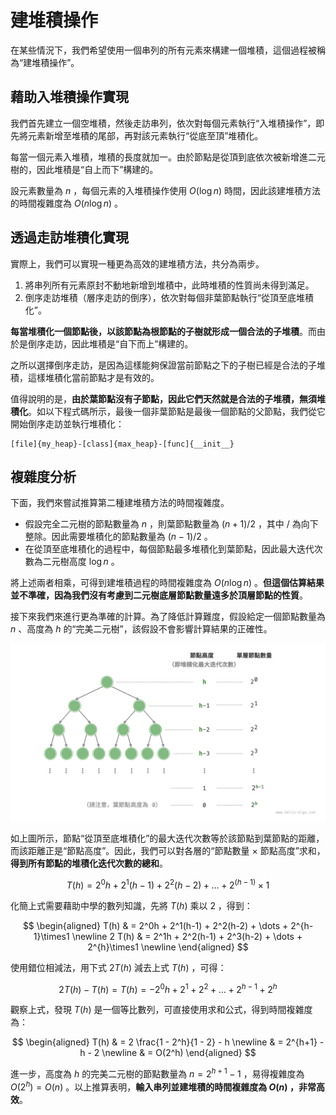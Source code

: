 # 建堆積操作

在某些情況下，我們希望使用一個串列的所有元素來構建一個堆積，這個過程被稱為“建堆積操作”。

## 藉助入堆積操作實現

我們首先建立一個空堆積，然後走訪串列，依次對每個元素執行“入堆積操作”，即先將元素新增至堆積的尾部，再對該元素執行“從底至頂”堆積化。

每當一個元素入堆積，堆積的長度就加一。由於節點是從頂到底依次被新增進二元樹的，因此堆積是“自上而下”構建的。

設元素數量為 $n$ ，每個元素的入堆積操作使用 $O(\log{n})$ 時間，因此該建堆積方法的時間複雜度為 $O(n \log n)$ 。

## 透過走訪堆積化實現

實際上，我們可以實現一種更為高效的建堆積方法，共分為兩步。

1. 將串列所有元素原封不動地新增到堆積中，此時堆積的性質尚未得到滿足。
2. 倒序走訪堆積（層序走訪的倒序），依次對每個非葉節點執行“從頂至底堆積化”。

**每當堆積化一個節點後，以該節點為根節點的子樹就形成一個合法的子堆積**。而由於是倒序走訪，因此堆積是“自下而上”構建的。

之所以選擇倒序走訪，是因為這樣能夠保證當前節點之下的子樹已經是合法的子堆積，這樣堆積化當前節點才是有效的。

值得說明的是，**由於葉節點沒有子節點，因此它們天然就是合法的子堆積，無須堆積化**。如以下程式碼所示，最後一個非葉節點是最後一個節點的父節點，我們從它開始倒序走訪並執行堆積化：

```src
[file]{my_heap}-[class]{max_heap}-[func]{__init__}
```

## 複雜度分析

下面，我們來嘗試推算第二種建堆積方法的時間複雜度。

- 假設完全二元樹的節點數量為 $n$ ，則葉節點數量為 $(n + 1) / 2$ ，其中 $/$ 為向下整除。因此需要堆積化的節點數量為 $(n - 1) / 2$ 。
- 在從頂至底堆積化的過程中，每個節點最多堆積化到葉節點，因此最大迭代次數為二元樹高度 $\log n$ 。

將上述兩者相乘，可得到建堆積過程的時間複雜度為 $O(n \log n)$ 。**但這個估算結果並不準確，因為我們沒有考慮到二元樹底層節點數量遠多於頂層節點的性質**。

接下來我們來進行更為準確的計算。為了降低計算難度，假設給定一個節點數量為 $n$ 、高度為 $h$ 的“完美二元樹”，該假設不會影響計算結果的正確性。

![完美二元樹的各層節點數量](build_heap.assets/heapify_operations_count.png)

如上圖所示，節點“從頂至底堆積化”的最大迭代次數等於該節點到葉節點的距離，而該距離正是“節點高度”。因此，我們可以對各層的“節點數量 $\times$ 節點高度”求和，**得到所有節點的堆積化迭代次數的總和**。

$$
T(h) = 2^0h + 2^1(h-1) + 2^2(h-2) + \dots + 2^{(h-1)}\times1
$$

化簡上式需要藉助中學的數列知識，先將 $T(h)$ 乘以 $2$ ，得到：

$$
\begin{aligned}
T(h) & = 2^0h + 2^1(h-1) + 2^2(h-2) + \dots + 2^{h-1}\times1 \newline
2 T(h) & = 2^1h + 2^2(h-1) + 2^3(h-2) + \dots + 2^{h}\times1 \newline
\end{aligned}
$$

使用錯位相減法，用下式 $2 T(h)$ 減去上式 $T(h)$ ，可得：

$$
2T(h) - T(h) = T(h) = -2^0h + 2^1 + 2^2 + \dots + 2^{h-1} + 2^h
$$

觀察上式，發現 $T(h)$ 是一個等比數列，可直接使用求和公式，得到時間複雜度為：

$$
\begin{aligned}
T(h) & = 2 \frac{1 - 2^h}{1 - 2} - h \newline
& = 2^{h+1} - h - 2 \newline
& = O(2^h)
\end{aligned}
$$

進一步，高度為 $h$ 的完美二元樹的節點數量為 $n = 2^{h+1} - 1$ ，易得複雜度為 $O(2^h) = O(n)$ 。以上推算表明，**輸入串列並建堆積的時間複雜度為 $O(n)$ ，非常高效**。
